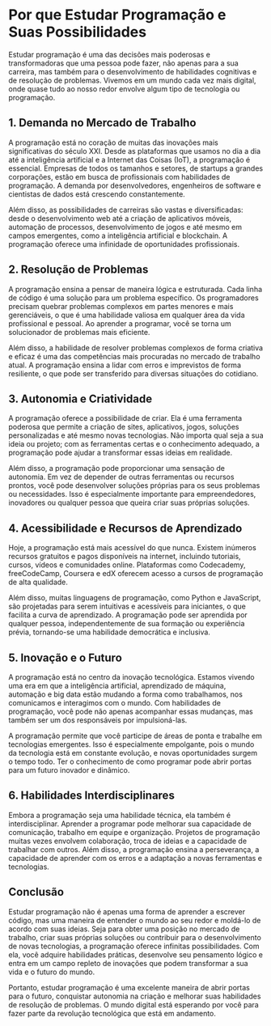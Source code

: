 # Por que Estudar Programação e Suas Possibilidades

Estudar programação é uma das decisões mais poderosas e transformadoras que uma pessoa pode fazer, não apenas para a sua carreira, mas também para o desenvolvimento de habilidades cognitivas e de resolução de problemas. Vivemos em um mundo cada vez mais digital, onde quase tudo ao nosso redor envolve algum tipo de tecnologia ou programação.

## 1. Demanda no Mercado de Trabalho

A programação está no coração de muitas das inovações mais significativas do século XXI. Desde as plataformas que usamos no dia a dia até a inteligência artificial e a Internet das Coisas (IoT), a programação é essencial. Empresas de todos os tamanhos e setores, de startups a grandes corporações, estão em busca de profissionais com habilidades de programação. A demanda por desenvolvedores, engenheiros de software e cientistas de dados está crescendo constantemente.

Além disso, as possibilidades de carreiras são vastas e diversificadas: desde o desenvolvimento web até a criação de aplicativos móveis, automação de processos, desenvolvimento de jogos e até mesmo em campos emergentes, como a inteligência artificial e blockchain. A programação oferece uma infinidade de oportunidades profissionais.

## 2. Resolução de Problemas

A programação ensina a pensar de maneira lógica e estruturada. Cada linha de código é uma solução para um problema específico. Os programadores precisam quebrar problemas complexos em partes menores e mais gerenciáveis, o que é uma habilidade valiosa em qualquer área da vida profissional e pessoal. Ao aprender a programar, você se torna um solucionador de problemas mais eficiente.

Além disso, a habilidade de resolver problemas complexos de forma criativa e eficaz é uma das competências mais procuradas no mercado de trabalho atual. A programação ensina a lidar com erros e imprevistos de forma resiliente, o que pode ser transferido para diversas situações do cotidiano.

## 3. Autonomia e Criatividade

A programação oferece a possibilidade de criar. Ela é uma ferramenta poderosa que permite a criação de sites, aplicativos, jogos, soluções personalizadas e até mesmo novas tecnologias. Não importa qual seja a sua ideia ou projeto; com as ferramentas certas e o conhecimento adequado, a programação pode ajudar a transformar essas ideias em realidade.

Além disso, a programação pode proporcionar uma sensação de autonomia. Em vez de depender de outras ferramentas ou recursos prontos, você pode desenvolver soluções próprias para os seus problemas ou necessidades. Isso é especialmente importante para empreendedores, inovadores ou qualquer pessoa que queira criar suas próprias soluções.

## 4. Acessibilidade e Recursos de Aprendizado

Hoje, a programação está mais acessível do que nunca. Existem inúmeros recursos gratuitos e pagos disponíveis na internet, incluindo tutoriais, cursos, vídeos e comunidades online. Plataformas como Codecademy, freeCodeCamp, Coursera e edX oferecem acesso a cursos de programação de alta qualidade.

Além disso, muitas linguagens de programação, como Python e JavaScript, são projetadas para serem intuitivas e acessíveis para iniciantes, o que facilita a curva de aprendizado. A programação pode ser aprendida por qualquer pessoa, independentemente de sua formação ou experiência prévia, tornando-se uma habilidade democrática e inclusiva.

## 5. Inovação e o Futuro

A programação está no centro da inovação tecnológica. Estamos vivendo uma era em que a inteligência artificial, aprendizado de máquina, automação e big data estão mudando a forma como trabalhamos, nos comunicamos e interagimos com o mundo. Com habilidades de programação, você pode não apenas acompanhar essas mudanças, mas também ser um dos responsáveis por impulsioná-las.

A programação permite que você participe de áreas de ponta e trabalhe em tecnologias emergentes. Isso é especialmente empolgante, pois o mundo da tecnologia está em constante evolução, e novas oportunidades surgem o tempo todo. Ter o conhecimento de como programar pode abrir portas para um futuro inovador e dinâmico.

## 6. Habilidades Interdisciplinares

Embora a programação seja uma habilidade técnica, ela também é interdisciplinar. Aprender a programar pode melhorar sua capacidade de comunicação, trabalho em equipe e organização. Projetos de programação muitas vezes envolvem colaboração, troca de ideias e a capacidade de trabalhar com outros. Além disso, a programação ensina a perseverança, a capacidade de aprender com os erros e a adaptação a novas ferramentas e tecnologias.

## Conclusão

Estudar programação não é apenas uma forma de aprender a escrever código, mas uma maneira de entender o mundo ao seu redor e moldá-lo de acordo com suas ideias. Seja para obter uma posição no mercado de trabalho, criar suas próprias soluções ou contribuir para o desenvolvimento de novas tecnologias, a programação oferece infinitas possibilidades. Com ela, você adquire habilidades práticas, desenvolve seu pensamento lógico e entra em um campo repleto de inovações que podem transformar a sua vida e o futuro do mundo.

Portanto, estudar programação é uma excelente maneira de abrir portas para o futuro, conquistar autonomia na criação e melhorar suas habilidades de resolução de problemas. O mundo digital está esperando por você para fazer parte da revolução tecnológica que está em andamento.
